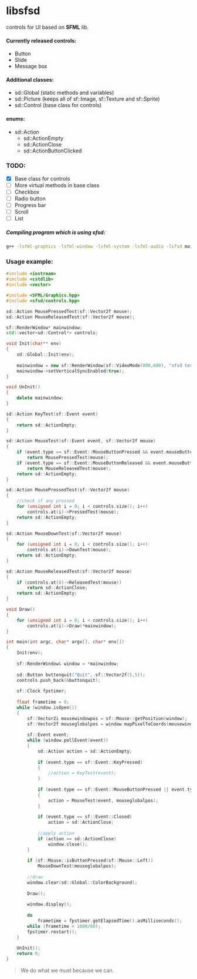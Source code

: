 # libsfsd
controls for UI based on **SFML** lib.

#### Currently released controls:
* Button
* Slide
* Message box

#### Additional classes:
* sd::Global (static methods and variables)
* sd::Picture (keeps all of sf::Image, sf::Texture and sf::Sprite)
* sd::Control (base class for controls)

#### enums:
* sd::Action
  * sd::ActionEmpty
  * sd::ActionClose
  * sd::ActionButtonClicked

### TODO:
- [X] Base class for controls
- [ ] More virtual methods in base class
- [ ] Checkbox
- [ ] Radio button
- [ ] Progress bar
- [ ] Scroll
- [ ] List

##### Compiling program which is using sfsd:
```bash
g++ -lsfml-graphics -lsfml-window -lsfml-system -lsfml-audio -lsfsd main.cpp -o main
```

### Usage example:
```c++
#include <iostream>
#include <cstdlib>
#include <vector>

#include <SFML/Graphics.hpp>
#include <sfsd/controls.hpp>

sd::Action MousePressedTest(sf::Vector2f mouse);
sd::Action MouseReleasedTest(sf::Vector2f mouse);

sf::RenderWindow* mainwindow;
std::vector<sd::Control*> controls;

void Init(char** env)
{
	sd::Global::Init(env);
	
	mainwindow = new sf::RenderWindow(sf::VideoMode(800,600), "sfsd test", sf::Style::Close | sf::Style::Titlebar);
	mainwindow->setVerticalSyncEnabled(true);
}

void UnInit()
{
	delete mainwindow;
}

sd::Action KeyTest(sf::Event event)
{
	return sd::ActionEmpty;
}

sd::Action MouseTest(sf::Event event, sf::Vector2f mouse)
{
	if (event.type == sf::Event::MouseButtonPressed && event.mouseButton.button == sf::Mouse::Left)
		return MousePressedTest(mouse);
	if (event.type == sf::Event::MouseButtonReleased && event.mouseButton.button == sf::Mouse::Left)
		return MouseReleasedTest(mouse);
	return sd::ActionEmpty;
}

sd::Action MousePressedTest(sf::Vector2f mouse)
{
	//check if any pressed
	for (unsigned int i = 0; i < controls.size(); i++)
		controls.at(i)->PressedTest(mouse);
	return sd::ActionEmpty;
}

sd::Action MouseDownTest(sf::Vector2f mouse)
{
	for (unsigned int i = 0; i < controls.size(); i++)
		controls.at(i)->DownTest(mouse);
	return sd::ActionEmpty;
}

sd::Action MouseReleasedTest(sf::Vector2f mouse)
{
	if (controls.at(0)->ReleasedTest(mouse))
		return sd::ActionClose;
	return sd::ActionEmpty;
}

void Draw()
{
	for (unsigned int i = 0; i < controls.size(); i++)
		controls.at(i)->Draw(*mainwindow);
}

int main(int argc, char* argv[], char* env[])
{
	Init(env);
	
	sf::RenderWindow& window = *mainwindow;
	
	sd::Button buttonquit("Quit", sf::Vector2f(5,5));
	controls.push_back(&buttonquit);
	
	sf::Clock fpstimer;
	
	float frametime = 0;
	while (window.isOpen())
	{
		sf::Vector2i mousewindowpos = sf::Mouse::getPosition(window);
		sf::Vector2f mouseglobalpos = window.mapPixelToCoords(mousewindowpos);
		
		sf::Event event;
		while (window.pollEvent(event))
		{
			sd::Action action = sd::ActionEmpty;
			
			if (event.type == sf::Event::KeyPressed)
			{
				//action = KeyTest(event);
			}
			
			if (event.type == sf::Event::MouseButtonPressed || event.type == sf::Event::MouseButtonReleased)
			{
				action = MouseTest(event, mouseglobalpos);
			}
      
			if (event.type == sf::Event::Closed)
				action = sd::ActionClose;
			
			//apply action
			if (action == sd::ActionClose)
				window.close();
		}
		
		if (sf::Mouse::isButtonPressed(sf::Mouse::Left))
			MouseDownTest(mouseglobalpos);
		
		//draw
		window.clear(sd::Global::ColorBackground);
		
		Draw();
		
		window.display();
		
		do
			frametime = fpstimer.getElapsedTime().asMilliseconds();
		while (frametime < 1000/60);
		fpstimer.restart();
	}
	
	UnInit();
	return 0;
}
```


> We do what we must because we can.
